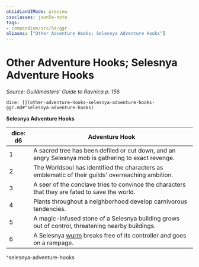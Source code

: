 ```yaml
---
obsidianUIMode: preview
cssclasses: json5e-note
tags:
- compendium/src/5e/ggr
aliases: ["Other Adventure Hooks; Selesnya Adventure Hooks"]
---
```

# Other Adventure Hooks; Selesnya Adventure Hooks
*Source: Guildmasters' Guide to Ravnica p. 156* 

`dice: [](other-adventure-hooks-selesnya-adventure-hooks-ggr.md#^selesnya-adventure-hooks)`

**Selesnya Adventure Hooks**

| dice: d6 | Adventure Hook |
|----------|----------------|
| 1 | A sacred tree has been defiled or cut down, and an angry Selesnya mob is gathering to exact revenge. |
| 2 | The Worldsoul has identified the characters as emblematic of their guilds' overreaching ambition. |
| 3 | A seer of the conclave tries to convince the characters that they are fated to save the world. |
| 4 | Plants throughout a neighborhood develop carnivorous tendencies. |
| 5 | A magic-infused stone of a Selesnya building grows out of control, threatening nearby buildings. |
| 6 | A Selesnya [wurm](compendium/bestiary/monstrosity/wurm-ggr.md) breaks free of its controller and goes on a rampage. |
^selesnya-adventure-hooks